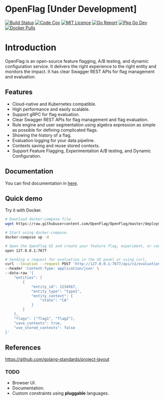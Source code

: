 # OpenFlag [Under Development]

[![Build Status][1]][2]
[![Code Cov][3]][4]
[![MIT Licence][5]][6]
[![Go Report][7]][8]
[![Pkg Go Dev][9]][10]
[![Docker Pulls][11]][12]

# Introduction

OpenFlag is an open-source feature flagging, A/B testing, and dynamic configuration service. It delivers the right experience to the right entity and monitors the impact. It has clear Swagger REST APIs for flag management and evaluation.

## Features

* Cloud-native and Kubernetes compatible.
* High performance and easily scalable.
* Support gRPC for flag evaluation.
* Clear Swagger REST APIs for flag management and flag evaluation.
* Rule engine and user segmentation using algebra expression as simple as possible for defining complicated flags.
* Showing the history of a flag.
* Evaluation logging for your data pipeline.
* Contexts saving and reuse stored contexts.
* Support Feature Flagging, Experimentation A/B testing, and Dynamic Configuration.

## Documentation

You can find documentation in <a href="https://openflag.github.io">here</a>.

## Quick demo

Try it with Docker.

```bash
# Download docker-compose file.
wget https://raw.githubusercontent.com/OpenFlag/OpenFlag/master/deployments/docker/openflag/docker-compose.yml

# Start using docker-compose.
docker-compose up -d

# Open the OpenFlag UI and create your feature flag, experiment, or configuration.
open 127.0.0.1:7677

# Sending a request for evaluation in the UI panel or using curl.
curl --location --request POST 'http://127.0.0.1:7677/api/v1/evaluation' \
--header 'Content-Type: application/json' \
--data-raw '{
    "entities": [
        {
            "entity_id": 1234567,
            "entity_type": "type1",
            "entity_context": {
                "state": "CA"
            }
        }
    ],
    "flags": ["flag1", "flag2"],
    "save_contexts": true,
    "use_stored_contexts": false
}'
```

## References

https://github.com/golang-standards/project-layout

### TODO

* Browser UI.
* Documentation.
* Custom constraints using **pluggable** languages.

[1]: https://img.shields.io/drone/build/OpenFlag/OpenFlag.svg?style=flat-square&logo=drone
[2]: https://cloud.drone.io/OpenFlag/OpenFlag
[3]: https://img.shields.io/codecov/c/gh/OpenFlag/OpenFlag?logo=codecov&style=flat-square
[4]: https://codecov.io/gh/OpenFlag/OpenFlag
[5]: https://img.shields.io/github/license/OpenFlag/OpenFlag?style=flat-square
[6]: https://opensource.org/licenses/mit-license.php
[7]: https://goreportcard.com/badge/github.com/OpenFlag/OpenFlag?style=flat-square
[8]: https://goreportcard.com/report/github.com/OpenFlag/OpenFlag
[9]: https://pkg.go.dev/badge/github.com/OpenFlag/OpenFlag
[10]: https://pkg.go.dev/github.com/OpenFlag/OpenFlag
[11]: https://img.shields.io/docker/pulls/openflag/openflag.svg?style=flat-square
[12]: https://hub.docker.com/r/openflag/openflag
